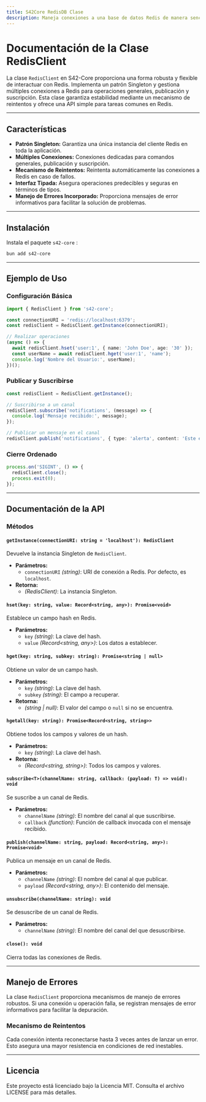```yaml
---
title: S42Core RedisDB Clase
description: Maneja conexiones a una base de datos Redis de manera sencilla y eficiente en tus aplicaciones. Proporciona una API robusta y flexible para operaciones comunes en Redis.
---
```


# Documentación de la Clase RedisClient

La clase `RedisClient` en S42-Core proporciona una forma robusta y flexible de interactuar con Redis. Implementa un patrón Singleton y gestiona múltiples conexiones a Redis para operaciones generales, publicación y suscripción. Esta clase garantiza estabilidad mediante un mecanismo de reintentos y ofrece una API simple para tareas comunes en Redis.

---

## Características

- **Patrón Singleton:** Garantiza una única instancia del cliente Redis en toda la aplicación.
- **Múltiples Conexiones:** Conexiones dedicadas para comandos generales, publicación y suscripción.
- **Mecanismo de Reintentos:** Reintenta automáticamente las conexiones a Redis en caso de fallos.
- **Interfaz Tipada:** Asegura operaciones predecibles y seguras en términos de tipos.
- **Manejo de Errores Incorporado:** Proporciona mensajes de error informativos para facilitar la solución de problemas.

---

## Instalación

Instala el paquete `s42-core` :

```bash
bun add s42-core
```

---

## Ejemplo de Uso

### Configuración Básica

```typescript
import { RedisClient } from 's42-core';

const connectionURI = 'redis://localhost:6379';
const redisClient = RedisClient.getInstance(connectionURI);

// Realizar operaciones
(async () => {
  await redisClient.hset('user:1', { name: 'John Doe', age: '30' });
  const userName = await redisClient.hget('user:1', 'name');
  console.log('Nombre del Usuario:', userName);
})();
```

### Publicar y Suscribirse

```typescript
const redisClient = RedisClient.getInstance();

// Suscribirse a un canal
redisClient.subscribe('notifications', (message) => {
  console.log('Mensaje recibido:', message);
});

// Publicar un mensaje en el canal
redisClient.publish('notifications', { type: 'alerta', content: 'Este es un mensaje de prueba' });
```

### Cierre Ordenado

```typescript
process.on('SIGINT', () => {
  redisClient.close();
  process.exit(0);
});
```

---

## Documentación de la API

### Métodos

#### `getInstance(connectionURI: string = 'localhost'): RedisClient`

Devuelve la instancia Singleton de `RedisClient`.

- **Parámetros:**
  - `connectionURI` *(string)*: URI de conexión a Redis. Por defecto, es `localhost`.
- **Retorna:**
  - *(RedisClient)*: La instancia Singleton.

#### `hset(key: string, value: Record<string, any>): Promise<void>`

Establece un campo hash en Redis.

- **Parámetros:**
  - `key` *(string)*: La clave del hash.
  - `value` *(Record<string, any>)*: Los datos a establecer.

#### `hget(key: string, subkey: string): Promise<string | null>`

Obtiene un valor de un campo hash.

- **Parámetros:**
  - `key` *(string)*: La clave del hash.
  - `subkey` *(string)*: El campo a recuperar.
- **Retorna:**
  - *(string | null)*: El valor del campo o `null` si no se encuentra.

#### `hgetall(key: string): Promise<Record<string, string>>`

Obtiene todos los campos y valores de un hash.

- **Parámetros:**
  - `key` *(string)*: La clave del hash.
- **Retorna:**
  - *(Record<string, string>)*: Todos los campos y valores.

#### `subscribe<T>(channelName: string, callback: (payload: T) => void): void`

Se suscribe a un canal de Redis.

- **Parámetros:**
  - `channelName` *(string)*: El nombre del canal al que suscribirse.
  - `callback` *(function)*: Función de callback invocada con el mensaje recibido.

#### `publish(channelName: string, payload: Record<string, any>): Promise<void>`

Publica un mensaje en un canal de Redis.

- **Parámetros:**
  - `channelName` *(string)*: El nombre del canal al que publicar.
  - `payload` *(Record<string, any>)*: El contenido del mensaje.

#### `unsubscribe(channelName: string): void`

Se desuscribe de un canal de Redis.

- **Parámetros:**
  - `channelName` *(string)*: El nombre del canal del que desuscribirse.

#### `close(): void`

Cierra todas las conexiones de Redis.

---

## Manejo de Errores

La clase `RedisClient` proporciona mecanismos de manejo de errores robustos. Si una conexión u operación falla, se registran mensajes de error informativos para facilitar la depuración.

### Mecanismo de Reintentos

Cada conexión intenta reconectarse hasta 3 veces antes de lanzar un error. Esto asegura una mayor resistencia en condiciones de red inestables.

---

## Licencia

Este proyecto está licenciado bajo la Licencia MIT. Consulta el archivo LICENSE para más detalles.

